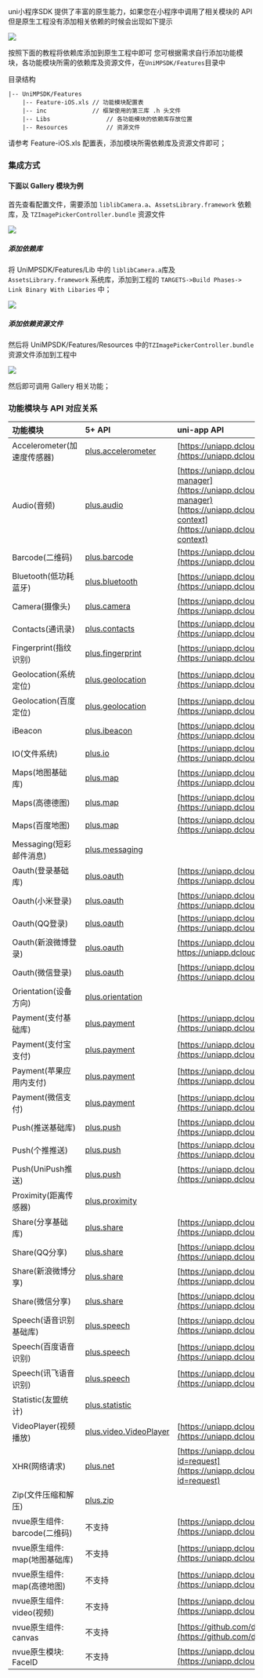 uni小程序SDK 提供了丰富的原生能力，如果您在小程序中调用了相关模块的 API 但是原生工程没有添加相关依赖的时候会出现如下提示

![](https://img-cdn-tc.dcloud.net.cn/uploads/article/20200320/3c5d9ebaddef0ffb3f20c7d49f2daeea.png)

按照下面的教程将依赖库添加到原生工程中即可
您可根据需求自行添加功能模块，各功能模块所需的依赖库及资源文件，在`UniMPSDK/Features`目录中

目录结构

```
|-- UniMPSDK/Features
	|-- Feature-iOS.xls // 功能模块配置表
	|-- inc				// 框架使用的第三库 .h 头文件
	|-- Libs				// 各功能模块的依赖库存放位置
	|-- Resources			// 资源文件
```
请参考 Feature-iOS.xls 配置表，添加模块所需依赖库及资源文件即可；


### 集成方式


#### 下面以 Gallery 模块为例

首先查看配置文件，需要添加 `liblibCamera.a`、`AssetsLibrary.framework` 依赖库，及 `TZImagePickerController.bundle` 资源文件

![](https://img-cdn-tc.dcloud.net.cn/uploads/article/20200208/28f00fe28c66f0f662fa9a0a00194bde.png)

##### 添加依赖库

将 UniMPSDK/Features/Lib 中的 `liblibCamera.a`库及`AssetsLibrary.framework` 系统库，添加到工程的 `TARGETS->Build Phases-> Link Binary With Libaries` 中；

![](https://img-cdn-tc.dcloud.net.cn/uploads/article/20200208/20de01b699d8a9e7d5e3d9b4325bdf67.png)

##### 添加依赖资源文件
然后将 UniMPSDK/Features/Resources 中的`TZImagePickerController.bundle` 资源文件添加到工程中

![](https://img-cdn-tc.dcloud.net.cn/uploads/article/20200208/ce1ae758767ffe692adf2d60c98a0689.png)

然后即可调用 Gallery 相关功能；


### 功能模块与 API 对应关系
| 功能模块   | 5+ API             | uni-app API              |
| :-------     | :-------                | :-------                |
| Accelerometer(加速度传感器)      | [plus.accelerometer](https://www.html5plus.org/doc/zh_cn/accelerometer.html) | [https://uniapp.dcloud.io/api/system/compass](https://uniapp.dcloud.io/api/system/compass) |
| Audio(音频)                          | [plus.audio](https://www.html5plus.org/doc/zh_cn/audio.html) | [https://uniapp.dcloud.io/api/media/record-manager](https://uniapp.dcloud.io/api/media/record-manager) [https://uniapp.dcloud.io/api/media/audio-context](https://uniapp.dcloud.io/api/media/audio-context) |
| Barcode(二维码)                  | [plus.barcode](https://www.html5plus.org/doc/zh_cn/barcode.html) | [https://uniapp.dcloud.io/api/system/barcode](https://uniapp.dcloud.io/api/system/barcode) |
| Bluetooth(低功耗蓝牙)               | [plus.bluetooth](https://www.html5plus.org/doc/zh_cn/bluetooth.html) | [https://uniapp.dcloud.io/api/system/bluetooth](https://uniapp.dcloud.io/api/system/bluetooth) |
| Camera(摄像头)                      | [plus.camera](https://www.html5plus.org/doc/zh_cn/camera.html) | [https://uniapp.dcloud.io/api/media/image](https://uniapp.dcloud.io/api/media/image) |
| Contacts(通讯录)                 | [plus.contacts](https://www.html5plus.org/doc/zh_cn/contacts.html) | [https://uniapp.dcloud.io/api/system/contact](https://uniapp.dcloud.io/api/system/contact) |
| Fingerprint(指纹识别)           | [plus.fingerprint](https://www.html5plus.org/doc/zh_cn/fingerprint.html) | [https://uniapp.dcloud.io/api/other/authentication](https://uniapp.dcloud.io/api/other/authentication) |
| Geolocation(系统定位)               | [plus.geolocation](https://www.html5plus.org/doc/zh_cn/geolocation.html) | [https://uniapp.dcloud.io/api/location/location](https://uniapp.dcloud.io/api/location/location) |
|Geolocation(百度定位)         	           | [plus.geolocation](https://www.html5plus.org/doc/zh_cn/geolocation.html) | [https://uniapp.dcloud.io/api/location/location](https://uniapp.dcloud.io/api/location/location) |
| iBeacon                              | [plus.ibeacon](https://www.html5plus.org/doc/zh_cn/ibeacon.html) | [https://uniapp.dcloud.io/api/system/ibeacon](https://uniapp.dcloud.io/api/system/ibeacon) |
| IO(文件系统)                              | [plus.io](https://www.html5plus.org/doc/zh_cn/io.html) | [https://uniapp.dcloud.io/api/file/file](https://uniapp.dcloud.io/api/file/file) |
| Maps(地图基础库)                       | [plus.map](https://www.html5plus.org/doc/zh_cn/maps.html) | [https://uniapp.dcloud.io/api/location/map](https://uniapp.dcloud.io/api/location/map) |
|Maps(高德德图)                     | [plus.map](https://www.html5plus.org/doc/zh_cn/maps.html) | [https://uniapp.dcloud.io/api/location/map](https://uniapp.dcloud.io/api/location/map) |
| Maps(百度地图)                         | [plus.map](https://www.html5plus.org/doc/zh_cn/maps.html) | [https://uniapp.dcloud.io/api/location/map](https://uniapp.dcloud.io/api/location/map) |
| Messaging(短彩邮件消息)                 | [plus.messaging](https://www.html5plus.org/doc/zh_cn/messaging.html) |
| Oauth(登录基础库)                 | [plus.oauth](https://www.html5plus.org/doc/zh_cn/oauth.html) | [https://uniapp.dcloud.io/api/plugins/login](https://uniapp.dcloud.io/api/plugins/login) |
| Oauth(小米登录)              | [plus.oauth](https://www.html5plus.org/doc/zh_cn/oauth.html) | [https://uniapp.dcloud.io/api/plugins/login](https://uniapp.dcloud.io/api/plugins/login) |
| Oauth(QQ登录)             | [plus.oauth](https://www.html5plus.org/doc/zh_cn/oauth.html) | [https://uniapp.dcloud.io/api/plugins/login](https://uniapp.dcloud.io/api/plugins/login) |
| Oauth(新浪微博登录)               | [plus.oauth](https://www.html5plus.org/doc/zh_cn/oauth.html) | [https://uniapp.dcloud.io/api/plugins/login]( https://uniapp.dcloud.io/api/plugins/login) |
| Oauth(微信登录)                     | [plus.oauth](https://www.html5plus.org/doc/zh_cn/oauth.html) | [https://uniapp.dcloud.io/api/plugins/login](https://uniapp.dcloud.io/api/plugins/login) |
| Orientation(设备方向)           | [plus.orientation](https://www.html5plus.org/doc/zh_cn/orientation.html) |
| Payment(支付基础库)              | [plus.payment](https://www.html5plus.org/doc/zh_cn/payment.html) | [https://uniapp.dcloud.io/api/plugins/payment](https://uniapp.dcloud.io/api/plugins/payment) |
| Payment(支付宝支付)                 | [plus.payment](https://www.html5plus.org/doc/zh_cn/payment.html) | [https://uniapp.dcloud.io/api/plugins/payment](https://uniapp.dcloud.io/api/plugins/payment) |
| Payment(苹果应用内支付)                 | [plus.payment](https://www.html5plus.org/doc/zh_cn/payment.html) | [https://uniapp.dcloud.io/api/plugins/payment](https://uniapp.dcloud.io/api/plugins/payment) |
| Payment(微信支付)                | [plus.payment](https://www.html5plus.org/doc/zh_cn/payment.html) | [https://uniapp.dcloud.io/api/plugins/payment](https://uniapp.dcloud.io/api/plugins/payment) |
| Push(推送基础库)                   | [plus.push](https://www.html5plus.org/doc/zh_cn/push.html) | [https://uniapp.dcloud.io/api/plugins/push](https://uniapp.dcloud.io/api/plugins/push) |
| Push(个推推送)                   | [plus.push](https://www.html5plus.org/doc/zh_cn/push.html) | [https://uniapp.dcloud.io/api/plugins/push](https://uniapp.dcloud.io/api/plugins/push) |
| Push(UniPush推送)                   | [plus.push](https://www.html5plus.org/doc/zh_cn/push.html) | [https://uniapp.dcloud.io/api/plugins/push](https://uniapp.dcloud.io/api/plugins/push) |
| Proximity(距离传感器)             | [plus.proximity](https://www.html5plus.org/doc/zh_cn/proximity.html) |
| Share(分享基础库)                      | [plus.share](https://www.html5plus.org/doc/zh_cn/share.html) | [https://uniapp.dcloud.io/api/plugins/share](https://uniapp.dcloud.io/api/plugins/share) |
| Share(QQ分享)                            | [plus.share](https://www.html5plus.org/doc/zh_cn/share.html) | [https://uniapp.dcloud.io/api/plugins/share](https://uniapp.dcloud.io/api/plugins/share) |
| Share(新浪微博分享)                      | [plus.share](https://www.html5plus.org/doc/zh_cn/share.html) | [https://uniapp.dcloud.io/api/plugins/share](https://uniapp.dcloud.io/api/plugins/share) |
| Share(微信分享)                        | [plus.share](https://www.html5plus.org/doc/zh_cn/share.html) | [https://uniapp.dcloud.io/api/plugins/share](https://uniapp.dcloud.io/api/plugins/share) |
| Speech(语音识别基础库)      	            | [plus.speech](https://www.html5plus.org/doc/zh_cn/speech.html) | [https://uniapp.dcloud.io/api/plugins/voice](https://uniapp.dcloud.io/api/plugins/voice) |
| Speech(百度语音识别)                   | [plus.speech](https://www.html5plus.org/doc/zh_cn/speech.html) | [https://uniapp.dcloud.io/api/plugins/voice](https://uniapp.dcloud.io/api/plugins/voice) |
| Speech(讯飞语音识别)                  | [plus.speech](https://www.html5plus.org/doc/zh_cn/speech.html) | [https://uniapp.dcloud.io/api/plugins/voice](https://uniapp.dcloud.io/api/plugins/voice) |
| Statistic(友盟统计)                   | [plus.statistic](https://www.html5plus.org/doc/zh_cn/statistic.html) |
| VideoPlayer(视频播放)                     | [plus.video.VideoPlayer](https://www.html5plus.org/doc/zh_cn/video.html#plus.video.VideoPlayer) | [https://uniapp.dcloud.io/api/media/video](https://uniapp.dcloud.io/api/media/video) |
| XHR(网络请求)                               | [plus.net](https://www.html5plus.org/doc/zh_cn/xhr.html) | [https://uniapp.dcloud.io/api/request/request?id=request](https://uniapp.dcloud.io/api/request/request?id=request) |
| Zip(文件压缩和解压)	                       | [plus.zip](https://www.html5plus.org/doc/zh_cn/zip.html) |
| nvue原生组件: barcode(二维码)            | 不支持 | [https://uniapp.dcloud.io/component/barcode](https://uniapp.dcloud.io/component/barcode) |
| nvue原生组件: map(地图基础库)                | 不支持 | [https://uniapp.dcloud.io/component/map](https://uniapp.dcloud.io/component/map) |
| nvue原生组件: map(高德地图)                | 不支持 | [https://uniapp.dcloud.io/component/map](https://uniapp.dcloud.io/component/map) |
| nvue原生组件: video(视频)              | 不支持 | [https://uniapp.dcloud.io/component/video](https://uniapp.dcloud.io/component/video) |
| nvue原生组件: canvas                    | 不支持 | [https://github.com/dcloudio/NvueCanvasDemo](https://github.com/dcloudio/NvueCanvasDemo) |
| nvue原生模块: FaceID                  | 不支持 | [https://uniapp.dcloud.io/api/other/authentication](https://uniapp.dcloud.io/api/other/authentication) |

